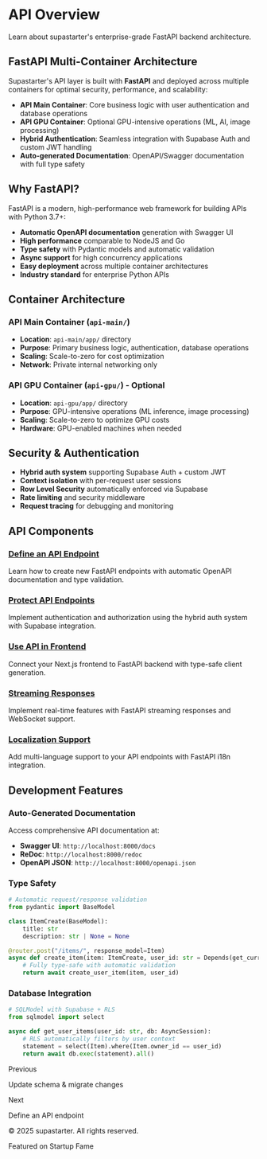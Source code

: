 # API Overview

Learn about supastarter's enterprise-grade FastAPI backend architecture.

## FastAPI Multi-Container Architecture

Supastarter's API layer is built with **FastAPI** and deployed across multiple containers for optimal security, performance, and scalability:

- **API Main Container**: Core business logic with user authentication and database operations
- **API GPU Container**: Optional GPU-intensive operations (ML, AI, image processing)
- **Hybrid Authentication**: Seamless integration with Supabase Auth and custom JWT handling
- **Auto-generated Documentation**: OpenAPI/Swagger documentation with full type safety

## Why FastAPI?

FastAPI is a modern, high-performance web framework for building APIs with Python 3.7+:

- **Automatic OpenAPI documentation** generation with Swagger UI
- **High performance** comparable to NodeJS and Go
- **Type safety** with Pydantic models and automatic validation
- **Async support** for high concurrency applications
- **Easy deployment** across multiple container architectures
- **Industry standard** for enterprise Python APIs

## Container Architecture

### API Main Container (`api-main/`)
- **Location**: `api-main/app/` directory
- **Purpose**: Primary business logic, authentication, database operations
- **Scaling**: Scale-to-zero for cost optimization
- **Network**: Private internal networking only

### API GPU Container (`api-gpu/`) - Optional
- **Location**: `api-gpu/app/` directory  
- **Purpose**: GPU-intensive operations (ML inference, image processing)
- **Scaling**: Scale-to-zero to optimize GPU costs
- **Hardware**: GPU-enabled machines when needed

## Security & Authentication

- **Hybrid auth system** supporting Supabase Auth + custom JWT
- **Context isolation** with per-request user sessions
- **Row Level Security** automatically enforced via Supabase
- **Rate limiting** and security middleware
- **Request tracing** for debugging and monitoring

## API Components

### [Define an API Endpoint](Define_an_API_endpoint.md)
Learn how to create new FastAPI endpoints with automatic OpenAPI documentation and type validation.

### [Protect API Endpoints](Protect_API_endpoints.md)
Implement authentication and authorization using the hybrid auth system with Supabase integration.

### [Use API in Frontend](Use_API_in_application.md)
Connect your Next.js frontend to FastAPI backend with type-safe client generation.

### [Streaming Responses](Streaming_responses.md)
Implement real-time features with FastAPI streaming responses and WebSocket support.

### [Localization Support](Use_locale_in_API_endpoints.md)
Add multi-language support to your API endpoints with FastAPI i18n integration.

## Development Features

### Auto-Generated Documentation
Access comprehensive API documentation at:
- **Swagger UI**: `http://localhost:8000/docs`
- **ReDoc**: `http://localhost:8000/redoc`
- **OpenAPI JSON**: `http://localhost:8000/openapi.json`

### Type Safety
```python
# Automatic request/response validation
from pydantic import BaseModel

class ItemCreate(BaseModel):
    title: str
    description: str | None = None

@router.post("/items/", response_model=Item)
async def create_item(item: ItemCreate, user_id: str = Depends(get_current_user)):
    # Fully type-safe with automatic validation
    return await create_user_item(item, user_id)
```

### Database Integration
```python
# SQLModel with Supabase + RLS
from sqlmodel import select

async def get_user_items(user_id: str, db: AsyncSession):
    # RLS automatically filters by user context
    statement = select(Item).where(Item.owner_id == user_id)
    return await db.exec(statement).all()
```
Previous

Update schema & migrate changes

Next

Define an API endpoint

© 2025 supastarter. All rights reserved.

Featured on Startup Fame




